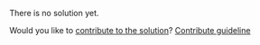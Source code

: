 
There is no solution yet.

Would you like to [contribute to the solution](https://github.com/BFEdev/BFE.dev-solutions/blob/main/question/how-to-login_en.md)? [Contribute guideline](https://github.com/BFEdev/BFE.dev-solutions#how-to-contribute)
